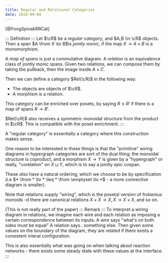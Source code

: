 ```yaml
---
title: Regular and Relational Categories
date: 2019-09-04
---
```


[@FongSpivakRRCat]

::: Definition :::
Let $\cR$ be a *regular category*, and $A,B \in \cR$ objects.
Then a span $A \from X \to B$is *jointly monic*,
if the map $X \to A \times B$ is a monomorphism.

A *map of spans* is just a commutative diagram. A *relation* is an equivalence class of jointly monic spans.
Given two relations, we can compose them by taking the pullback, then the image inside $A \times C$.

Then we can define a category $Rel(\cR)$ in the following way:

- The objects are objects of $\cR$.
- A morphism is a relation.

This category can be enriched over posets, by saying $R \leq R'$ if there is a map of spans $R \to R'$.

$Rel(\cR)$ also receives a symmetric monoidal structure from the product in $\cR$.
This is compatible with the poset enrichment.
:::

A "regular category" is essentially a category where this construction makes sense.

One reason to be interested in these things is that the "primitive" wiring diagrams in hypergraph categories are sort of the dual thing: the monoidal structure is coproduct, and a morphism $X \to Y$
is given by a "hypergraph" or really, "corelation" on $X \sqcup Y$, which is to say a jointly *epic* *co*span.

These *also* have a natural ordering, which we choose to be by specification (i.e $* \from * \to * \leq * \from \emptyset \to *$ - a more connective diagram is smaller).

Note that relations supply "wiring", which is the posetal version of frobenius monoids -d
there are canonical relations $X \times X \to X, X \to X \times X$, and so on.

(This is not really part of the paper)
::: Remark :::
To interpret a wiring diagram in relations, we imagine each wire and each relation as imposing a certain correspondence between its inputs.
A wire says "what's on both sides must be equal"
A relation says.. something else.
Then given some values on the boundary of the diagram, they are related if there exists a consistent interal configuration.

This is also essentially what was going on when talking about reaction networks - there exists some steady state with these values at the interface.
:::
